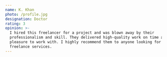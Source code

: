 ```yaml
---
name: K. Khan
photo: /profile.jpg
designation: Doctor
rating: 3
opinion: >-
  I hired this freelancer for a project and was blown away by their
  professionalism and skill. They delivered high-quality work on time and were a
  pleasure to work with. I highly recommend them to anyone looking for top-notch
  freelance services.
---
```


